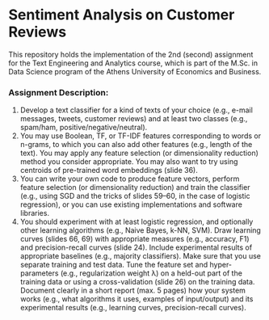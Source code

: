 # Sentiment Analysis on Customer Reviews

This repository holds the implementation of the 2nd (second) assignment for the Text Engineering and Analytics course, which is part of the M.Sc. in Data Science program of the Athens University of Economics and Business.


### Assignment Description:

1. Develop a text classifier for a kind of texts of your choice (e.g., e-mail messages, tweets,
customer reviews) and at least two classes (e.g., spam/ham, positive/negative/neutral).
2. You may use Boolean, TF, or TF-IDF features corresponding to words or n-grams, to which you
can also add other features (e.g., length of the text). You may apply any feature selection (or
dimensionality reduction) method you consider appropriate. You may also want to try using
centroids of pre-trained word embeddings (slide 36).
3. You can write your own code to produce feature vectors, perform feature selection (or dimensionality reduction)
and train the classifier (e.g., using SGD and the tricks of slides 59–60, in the case of logistic regression), or
you can use existing implementations and software libraries.
4. You should experiment with at least logistic regression, and optionally other learning algorithms 
(e.g., Naive Bayes, k-NN, SVM). Draw learning curves (slides 66, 69) with appropriate measures (e.g., accuracy, F1)
and precision-recall curves (slide 24). Include experimental results of appropriate baselines
(e.g., majority classifiers). Make sure that you use separate training and test data. Tune the
feature set and hyper-parameters (e.g., regularization weight λ) on a held-out part of the
training data or using a cross-validation (slide 26) on the training data. Document clearly in a
short report (max. 5 pages) how your system works (e.g., what algorithms it uses, examples of
input/output) and its experimental results (e.g., learning curves, precision-recall curves).
